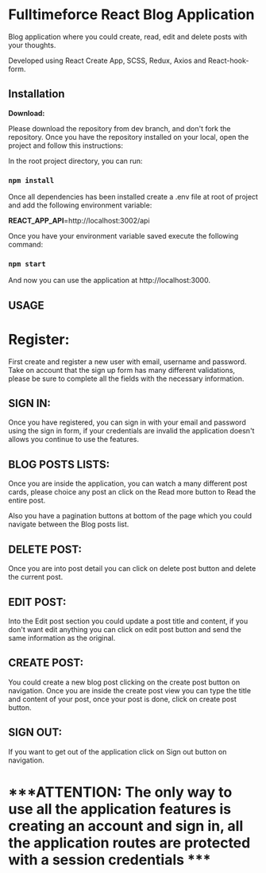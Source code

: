 # **Fulltimeforce React Blog Application**

Blog application where you could create, read, edit and delete posts with your thoughts. 

Developed using React Create App, SCSS, Redux, Axios and React-hook-form.

## Installation

**Download:**

Please download the repository from dev branch, and don't fork the repository. Once you have the repository installed on your local, open the project and follow this instructions:

In the root project directory, you can run:

### `npm install`

Once all dependencies has been installed create a .env file at root of project and add the following environment variable:

**REACT_APP_API**=http://localhost:3002/api


Once you have your environment variable saved execute the following command: 
### `npm start`

And now you can use the application at http://localhost:3000.

## **USAGE** 

# **Register:**
First create and register a new user with email, username and password. Take on account that the sign up form has many different validations, please be sure to complete all the fields with the necessary information.

## **SIGN IN:**

Once you have registered, you can sign in with your email and password using the sign in form, if your credentials are invalid the application doesn't allows you continue to use the features.

## **BLOG POSTS LISTS:**

Once you are inside the application, you can watch a many different post cards, please choice any post an click on the Read more button to Read the entire post.

Also you have a pagination buttons at bottom of the page which you could navigate between the Blog posts list.


## **DELETE POST:**

Once you are into post detail you can click on delete post button and delete the current post.

## **EDIT POST:**

Into the Edit post section you could update a post title and content, if you don't want edit anything you can click on edit post button and send the same information as the original.

## **CREATE POST:** 

You could create a new blog post clicking on the create post button on navigation. Once you are inside the create post view you can type the title and content of your post, once your post is done, click on create post button.

## **SIGN OUT:**

If you want to get out of the application click on Sign out button on navigation.


# ***ATTENTION: The only way to use all the application features is creating an account and sign in, all the application routes are protected with a session credentials ***



